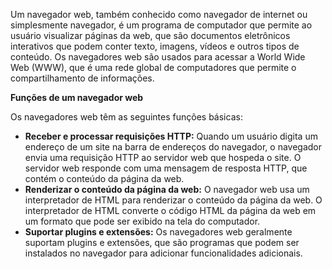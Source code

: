 Um navegador web, também conhecido como navegador de internet ou simplesmente navegador, é um programa de computador que permite ao usuário visualizar páginas da web, que são documentos eletrônicos interativos que podem conter texto, imagens, vídeos e outros tipos de conteúdo. Os navegadores web são usados para acessar a World Wide Web (WWW), que é uma rede global de computadores que permite o compartilhamento de informações.

**Funções de um navegador web**

Os navegadores web têm as seguintes funções básicas:

- **Receber e processar requisições HTTP:** Quando um usuário digita um endereço de um site na barra de endereços do navegador, o navegador envia uma requisição HTTP ao servidor web que hospeda o site. O servidor web responde com uma mensagem de resposta HTTP, que contém o conteúdo da página da web.
- **Renderizar o conteúdo da página da web:** O navegador web usa um interpretador de HTML para renderizar o conteúdo da página da web. O interpretador de HTML converte o código HTML da página da web em um formato que pode ser exibido na tela do computador.
- **Suportar plugins e extensões:** Os navegadores web geralmente suportam plugins e extensões, que são programas que podem ser instalados no navegador para adicionar funcionalidades adicionais.